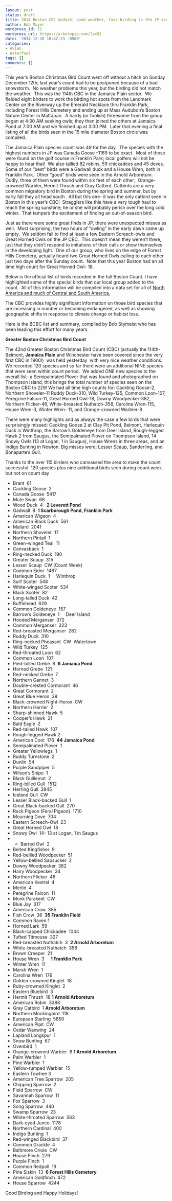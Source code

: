```yaml
---
layout: post
status: draft
title: 2014 Boston CBC &ndash; good weather, fair birding in the JP sector
author: Bob Mayer
wordpress_id: 52
wordpress_url: https://arbotopia.com/?p=52
date: '2014-12-18 18:42:23 -0500'
categories:
- Avian
- Waterfowl
tags: []
comments: []
---
```


This year’s Boston Christmas Bird Count went off without a hitch on Sunday December 12th; last year’s count had to be postponed because of a bad snowstorm.  No weather problems this year, but the birding did not match the weather.  This was the 114th CBC in the Jamaica Plain sector.  We fielded eight birders to work the birding hot spots from the Landmark Center on the Riverway up the Emerald Necklace thru Franklin Park, including Forest Hills Cemetery and ending up at Mass Audubon’s Boston Nature Center in Mattapan.  A hardy (or foolish) threesome from the group began at 4:30 AM seeking owls; they then joined the others at Jamaica Pond at 7:00 AM and we finished up at 3:00 PM.  Later that evening a final listing of all the birds seen in the 15 mile diameter Boston circle was compiled.

The Jamaica Plain species count was 49 for the day.  The species with the highest numbers in JP was Canada Goose –1169 to be exact.  Most of those were found on the golf course in Franklin Park; local golfers will not be happy to hear that!  We also tallied 82 robins, 59 chickadees and 45 doves.  Some of our “best” birds were a Gadwall duck and a House Wren, both in Franklin Park.  Other “good” birds were seen in the Arnold Arboretum.  Oddly, three of them were found within six feet of each other;  Orange-crowned Warbler, Hermit Thrush and Gray Catbird. Catbirds are a very common migratory bird in Boston during the spring and summer, but by early fall they all head south . All but this one- it was the only catbird seen in Boston in this year’s CBC!  Stragglers like this have a very tough haul to reach the spring sunshine; he or she will probably perish over the long cold winter.  That tempers the excitement of finding an out-of-season bird.

Just as there were some great finds in JP, there were unexpected misses as well.  Most surprising, the two hours of “owling” in the early dawn came up empty.  We seldom fail to find at least a few Eastern Screech-owls and Great Horned Owls on the JP CBC.  This doesn’t mean they weren’t there, just that they didn’t respond to imitations of their calls or show themselves in the developing light.  One of our group, who lives on the edge of Forest Hills Cemetery, actually heard two Great Horned Owls calling to each other just two days after the Sunday count.  Note that this year Boston had an all time high count for Great Horned Owl- 18.

Below is the official list of birds recorded in the full Boston Count. I have highlighted some of the special birds that our local group added to the count.  All of this information will be compiled into a data set for all of [North America and much of Central and South America.](http://birds.audubon.org/american-birds-annual-summary-christmas-bird-count)

The CBC provides highly significant information on those bird species that are increasing in number or becoming endangered, as well as showing geographic shifts in response to climate change or habitat loss.

Here is the BCBC list and summary, compiled by Bob Stymeist who has been leading this effort for many years:

**Greater Boston Christmas Bird Count**

The 42nd Greater Boston Christmas Bird Count (CBC) (actually the 114th- Belmont, **Jamaica Plain** and Winchester have been covered since the very first CBC in 1900!)  was held yesterday  with very nice weather conditions. We recorded 120 species and so far there were an additional NINE species that were seen within count period.  We added ONE new species to the overall list- a Semipalmated Plover that was found and photographed on Thompson Island, this brings the total number of species seen on the Boston CBC to 229!
We had all time high counts for: Cackling Goose-2, Northern Shoveler-11 Ruddy Duck-310, Wild Turkey-125, Common Loon-107, Peregrine Falcon-11, Great Horned Owl-18, Downy Woodpecker-382, Northern Flicker-46, White-breasted Nuthatch-358, Carolina Wren-115, House Wren-3, Winter Wren- 11, and Orange-crowned Warbler-8

There were many highlights and as always the case a few birds that were surprisingly missed: Cackling Goose 2 at Clay Pit Pond, Belmont, Harlequin Duck in Winthrop, the Barrow’s Goldeneye from Deer Island, Rough-legged Hawk 2 from Saugus, the Semipalmated Plover on Thompson Island, 14 Snowy Owls (13 at Logan, 1 in Saugus), House Wrens in three areas, and an Indigo Bunting in Newton. Big misses were; Lesser Scaup, Sanderling, and Bonaparte’s Gull.

Thanks to the over 115 birders who canvassed the area to make the count successful. 120 species plus nine additional birds seen during count week but not on count day

* Brant  61
* Cackling Goose  2
* Canada Goose  5417
* Mute Swan  68
* Wood Duck  4   **2 Leverett Pond**
* Gadwall  8  **1 Scarborough Pond, Franklin Park**
* American Wigeon  4
* American Black Duck  561
* Mallard  2041
* Northern Shoveler  17
* Northern Pintail  1
* Green-winged Teal  11
* Canvasback  1
* Ring-necked Duck  190
* Greater Scaup  315
* Lesser Scaup  CW (Count Week)
* Common Eider  1487
* Harlequin Duck  1     Winthrop
* Surf Scoter  548
* White-winged Scoter  534
* Black Scoter  82
* Long-tailed Duck  42
* Bufflehead  629
* Common Goldeneye  157
* Barrow’s Goldeneye  1     Deer Island
* Hooded Merganser  372
* Common Merganser  323
* Red-breasted Merganser  282
* Ruddy Duck  310
* Ring-necked Pheasant  CW  Watertown
* Wild Turkey  125
* Red-throated Loon  62
* Common Loon  107
* Pied-billed Grebe  8  **6 Jamaica Pond**
* Horned Grebe  121
* Red-necked Grebe  7
* Northern Gannet  3
* Double-crested Cormorant  46
* Great Cormorant  2
* Great Blue Heron  38
* Black-crowned Night-Heron  CW
* Northern Harrier  2
* Sharp-shinned Hawk  5
* Cooper’s Hawk  21
* Bald Eagle  2
* Red-tailed Hawk  107
* Rough-legged Hawk 2
* American Coot  176  **44 Jamaica Pond**
* Semipalmated Plover  1
* Greater Yellowlegs  1
* Ruddy Turnstone  2
* Dunlin  54
* Purple Sandpiper  5
* Wilson’s Snipe  1
* Black Guillemot  2
* Ring-billed Gull  1512
* Herring Gull  2845
* Iceland Gull  CW
* Lesser Black-backed Gull  1
* Great Black-backed Gull  270
* Rock Pigeon (Feral Pigeon)  1710
* Mourning Dove  704
* Eastern Screech-Owl  23
* Great Horned Owl  18
* Snowy Owl  14- 13 at Logan, 1 in Saugus
* * Barred Owl  2
* Belted Kingfisher  9
* Red-bellied Woodpecker  51
* Yellow-bellied Sapsucker  2
* Downy Woodpecker  382
* Hairy Woodpecker  34
* Northern Flicker  46
* American Kestrel  4
* Merlin  4
* Peregrine Falcon  11
* Monk Parakeet  CW
* Blue Jay  617
* American Crow  385
* Fish Crow  36  **35 Franklin Field**
* Common Raven 1
* Horned Lark  59
* Black-capped Chickadee  1044
* Tufted Titmouse  327
* Red-breasted Nuthatch  3  **2 Arnold Arboretum**
* White-breasted Nuthatch  358
* Brown Creeper  21
* House Wren  3     **1 Franklin Park**
* Winter Wren  11
* Marsh Wren  1
* Carolina Wren  176
* Golden-crowned Kinglet  18
* Ruby-crowned Kinglet  2
* Eastern Bluebird  3
* Hermit Thrush  18 **1 Arnold Arboretum**
* American Robin  3388
* Gray Catbird  1 **Arnold Arboretum**
* Northern Mockingbird  118
* European Starling  5850
* American Pipit  CW
* Cedar Waxwing  24
* Lapland Longspur  1
* Snow Bunting  67
* Ovenbird  1
* Orange-crowned Warbler  8 **1 Arnold Arboretum**
* Palm Warbler  1
* Pine Warbler  1
* Yellow-rumped Warbler  15
* Eastern Towhee 3
* American Tree Sparrow  205
* Chipping Sparrow  2
* Field Sparrow  CW
* Savannah Sparrow  11
* Fox Sparrow  3
* Song Sparrow  440
* Swamp Sparrow  23
* White-throated Sparrow  563
* Dark-eyed Junco  1178
* Northern Cardinal  400
* Indigo Bunting  1
* Red-winged Blackbird  37
* Common Grackle  4
* Baltimore Oriole  CW
* House Finch  279
* Purple Finch  1
* Common Redpoll  19
* Pine Siskin  13  **6 Forest Hills Cemetery**
* American Goldfinch  472
* House Sparrow  4244

Good Birding and Happy Holidays!
